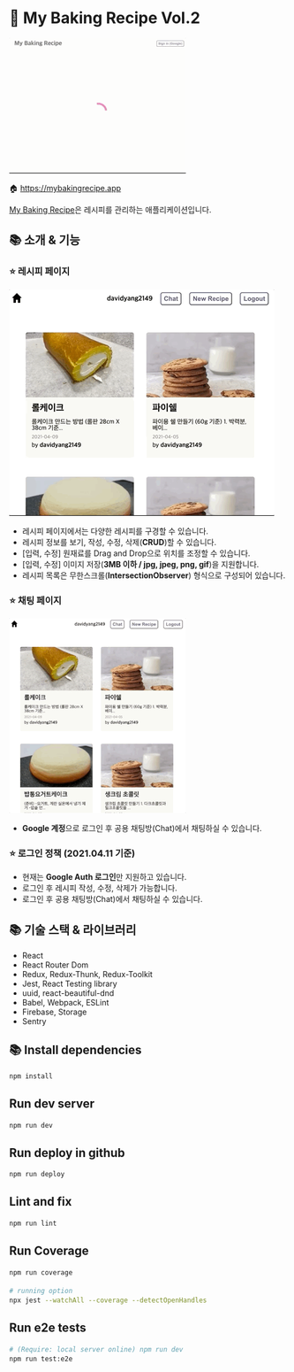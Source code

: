 # 🍪 My Baking Recipe Vol.2

![](./src/assets/readme/intro_00_mybakingrecipe.gif)

🏠 https://mybakingrecipe.app

[My Baking Recipe](https://mybakingrecipe.app)은 레시피를 관리하는 애플리케이션입니다.
## 📚 소개 & 기능

### ⭐ 레시피 페이지

![](./src/assets/readme/intro_01_mybakingrecipe.gif)

- 레시피 페이지에서는 다양한 레시피를 구경할 수 있습니다.
- 레시피 정보를 보기, 작성, 수정, 삭제(**CRUD**)할 수 있습니다.
- [입력, 수정] 원재료를 Drag and Drop으로 위치를 조정할 수 있습니다.
- [입력, 수정] 이미지 저장(**3MB 이하 / jpg, jpeg, png, gif**)을 지원합니다. 
- 레시피 목록은 무한스크롤(**IntersectionObserver**) 형식으로 구성되어 있습니다.

### ⭐ 채팅 페이지

![](./src/assets/readme/intro_02_mybakingrecipe.gif)

- **Google 계정**으로 로그인 후 공용 채팅방(Chat)에서 채팅하실 수 있습니다.

### ⭐ 로그인 정책 (2021.04.11 기준)
- 현재는 **Google Auth 로그인**만 지원하고 있습니다.
- 로그인 후 레시피 작성, 수정, 삭제가 가능합니다.
- 로그인 후 공용 채팅방(Chat)에서 채팅하실 수 있습니다.

## 📚 기술 스택 & 라이브러리
- React
- React Router Dom
- Redux, Redux-Thunk, Redux-Toolkit
- Jest, React Testing library
- uuid, react-beautiful-dnd
- Babel, Webpack, ESLint
- Firebase, Storage
- Sentry

## 📚 Install dependencies

```sh
npm install
```

## Run dev server

```sh
npm run dev
```

## Run deploy in github

```sh
npm run deploy
```

## Lint and fix

```sh
npm run lint
```

## Run Coverage

```sh
npm run coverage

# running option
npx jest --watchAll --coverage --detectOpenHandles
```

## Run e2e tests

```sh
# (Require: local server online) npm run dev 
npm run test:e2e
```
